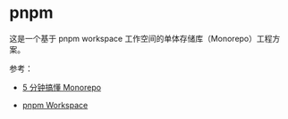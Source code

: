# pnpm

这是一个基于 pnpm workspace 工作空间的单体存储库（Monorepo）工程方案。

参考：

 - [5 分钟搞懂 Monorepo](https://xie.infoq.cn/article/4f870ba6a7c8e0fd825295c92)

 - [pnpm Workspace](https://pnpm.io/workspaces)